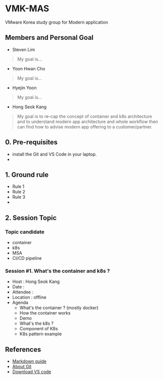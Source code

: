 # VMK-MAS
VMware Korea study group for Modern application

## Members and Personal Goal
- Steven Lim
> My goal is...

- Yoon Hwan Cho
> My goal is...

- Hyejin Yoon
> My goal is...

- Hong Seok Kang
> My goal is to re-cap the concept of container and k8s architecture and to understand modern app architecture and whole workflow then can find how to advise modern app offering to a customer/partner.


## 0. Pre-requisites
- install the Git and VS Code in your laptop.
- 

## 1. Ground rule
- Rule 1
- Rule 2
- Rule 3
- 


## 2. Session Topic

### Topic candidate
- container
- k8s
- MSA
- CI/CD pipeline



### Session #1. What's the container and k8s ? 
- Host : Hong Seok Kang
- Date :
- Attendee : 
- Location : offline
- Agenda
  - What's the container ? (mostly docker)
  - How the container works
  - Demo 
  - What's the k8s ? 
  - Component of K8s 
  - K8s pattern example





## References
- [Markdown guide](https://docs.github.com/en/get-started/writing-on-github/getting-started-with-writing-and-formatting-on-github/basic-writing-and-formatting-syntax)
- [About Git](https://docs.github.com/en/get-started/using-git/about-git)
- [Download VS code](https://code.visualstudio.com/download)

